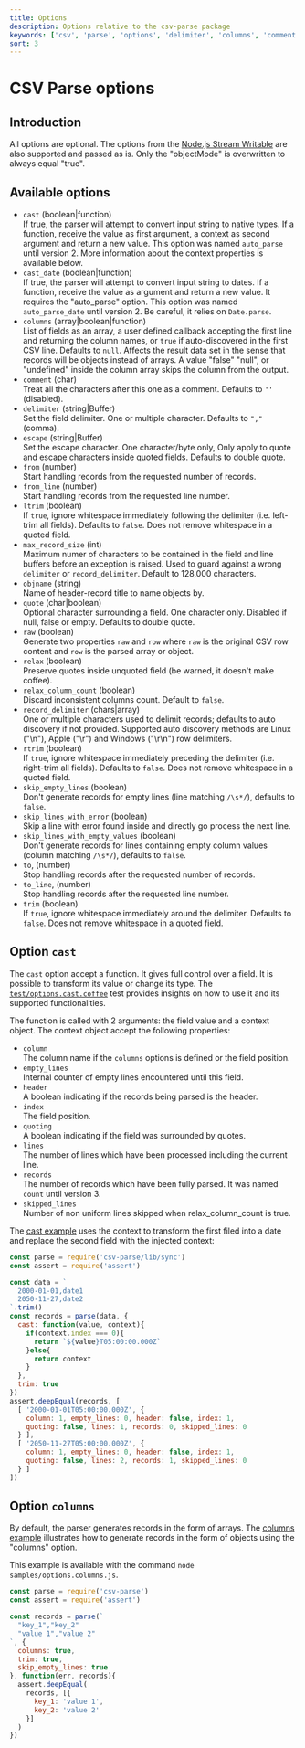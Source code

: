 ```yaml
---
title: Options
description: Options relative to the csv-parse package
keywords: ['csv', 'parse', 'options', 'delimiter', 'columns', 'comment', 'escape']
sort: 3
---
```


# CSV Parse options

## Introduction

All options are optional. The options from the [Node.js Stream Writable](https://nodejs.org/api/stream.html#stream_constructor_new_stream_writable_options) are also supported and passed as is. Only the "objectMode" is overwritten to always equal "true".

## Available options

* `cast` (boolean|function)   
  If true, the parser will attempt to convert input string to native types. If a function, receive the value as first argument, a context as second argument and return a new value. This option was named `auto_parse` until version 2. More information about the context properties is available below.
* `cast_date` (boolean|function)   
  If true, the parser will attempt to convert input string to dates. If a function, receive the value as argument and return a new value. It requires the "auto_parse" option. This option was named `auto_parse_date` until version 2. Be careful, it relies on `Date.parse`.
* `columns` (array|boolean|function)   
  List of fields as an array, a user defined callback accepting the first line and returning the column names, or `true` if auto-discovered in the first CSV line. Defaults to `null`. Affects the result data set in the sense that records will be objects instead of arrays. A value "false" "null", or "undefined" inside the column array skips the column from the output.
* `comment` (char)   
  Treat all the characters after this one as a comment. Defaults to `''` (disabled).
* `delimiter` (string|Buffer)   
  Set the field delimiter. One or multiple character. Defaults to `","` (comma).
* `escape` (string|Buffer)   
  Set the escape character. One character/byte only, Only apply to quote and escape characters inside quoted fields. Defaults to double quote.
* `from` (number)   
  Start handling records from the requested number of records.
* `from_line` (number)   
  Start handling records from the requested line number.
* `ltrim` (boolean)   
  If `true`, ignore whitespace immediately following the delimiter (i.e. left-trim all fields). Defaults to `false`. Does not remove whitespace in a quoted field.
* `max_record_size` (int)   
  Maximum numer of characters to be contained in the field and line buffers before an exception is raised. Used to guard against a wrong `delimiter` or `record_delimiter`. Default to 128,000 characters.
* `objname` (string)   
  Name of header-record title to name objects by.
* `quote` (char|boolean)   
  Optional character surrounding a field. One character only. Disabled if null, false or empty. Defaults to double quote.
* `raw` (boolean)   
  Generate two properties `raw` and `row` where `raw` is the original CSV row content and `row` is the parsed array or object.
* `relax` (boolean)   
  Preserve quotes inside unquoted field (be warned, it doesn't make coffee).
* `relax_column_count` (boolean)   
  Discard inconsistent columns count. Default to `false`.
* `record_delimiter` (chars|array)   
  One or multiple characters used to delimit records; defaults to auto discovery if not provided. Supported auto discovery methods are Linux ("\n"), Apple ("\r") and Windows ("\r\n") row delimiters.
* `rtrim` (boolean)   
  If `true`, ignore whitespace immediately preceding the delimiter (i.e. right-trim all fields). Defaults to `false`.  Does not remove whitespace in a quoted field.
* `skip_empty_lines` (boolean)   
  Don't generate records for empty lines (line matching `/\s*/`), defaults to `false`.
* `skip_lines_with_error` (boolean)   
  Skip a line with error found inside and directly go process the next line.
* `skip_lines_with_empty_values` (boolean)   
  Don't generate records for lines containing empty column values (column matching `/\s*/`), defaults to `false`.
* `to`, (number)   
  Stop handling records after the requested number of records.
* `to_line`, (number)   
  Stop handling records after the requested line number.
* `trim` (boolean)   
  If `true`, ignore whitespace immediately around the delimiter. Defaults to `false`. Does not remove whitespace in a quoted field.

## Option `cast`

The `cast` option accept a function. It gives full control over a field. It is possible to transform its value or change its type. The [`test/options.cast.coffee`](https://github.com/adaltas/node-csv-parse/blob/master/test/options.cast.coffee) test provides insights on how to use it and its supported functionalities.

The function is called with 2 arguments: the field value and a context object. The context object accept the following properties:

* `column`   
  The column name if the `columns` options is defined or the field position.
* `empty_lines`   
  Internal counter of empty lines encountered until this field.
* `header`   
  A boolean indicating if the records being parsed is the header.
* `index`   
  The field position.
* `quoting`   
  A boolean indicating if the field was surrounded by quotes.
* `lines`   
  The number of lines which have been processed including the current line.
* `records`   
  The number of records which have been fully parsed. It was named `count` until version 3.
* `skipped_lines`   
  Number of non uniform lines skipped when relax_column_count is true.

The [cast example](https://github.com/adaltas/node-csv-parse/blob/master/samples/options.cast.js) uses the context to transform the first filed into a date and replace the second field with the injected context:

```js
const parse = require('csv-parse/lib/sync')
const assert = require('assert')

const data = `
  2000-01-01,date1
  2050-11-27,date2
`.trim()
const records = parse(data, {
  cast: function(value, context){
    if(context.index === 0){
      return `${value}T05:00:00.000Z`
    }else{
      return context
    }
  },
  trim: true
})
assert.deepEqual(records, [
  [ '2000-01-01T05:00:00.000Z', {
    column: 1, empty_lines: 0, header: false, index: 1,
    quoting: false, lines: 1, records: 0, skipped_lines: 0
  } ],
  [ '2050-11-27T05:00:00.000Z', {
    column: 1, empty_lines: 0, header: false, index: 1,
    quoting: false, lines: 2, records: 1, skipped_lines: 0
  } ]
])
```

## Option `columns`

By default, the parser generates records in the form of arrays. The [columns example](https://github.com/adaltas/node-csv-parse/blob/master/samples/options.columns.js) illustrates how to generate records in the form of objects using the "columns" option.

This example is available with the command `node samples/options.columns.js`.

```js
const parse = require('csv-parse')
const assert = require('assert')

const records = parse(`
  "key_1","key_2"
  "value 1","value 2"
`, {
  columns: true,
  trim: true,
  skip_empty_lines: true
}, function(err, records){
  assert.deepEqual(
    records, [{
      key_1: 'value 1',
      key_2: 'value 2'
    }]
  )
})
```
